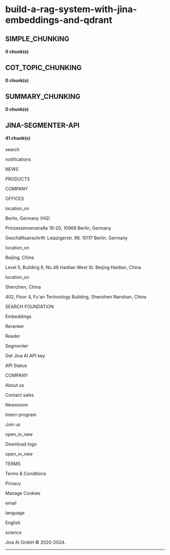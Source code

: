 # build-a-rag-system-with-jina-embeddings-and-qdrant

## SIMPLE_CHUNKING

#### 0 chunk(s)

## COT_TOPIC_CHUNKING

#### 0 chunk(s)

## SUMMARY_CHUNKING

#### 0 chunk(s)

## JINA-SEGMENTER-API

#### 41 chunk(s)

search


notifications


NEWS


PRODUCTS


COMPANY


OFFICES


location_on


Berlin, Germany (HQ)


Prinzessinnenstraße 19-20, 10969 Berlin, Germany


Geschäftsanschrift: Leipzigerstr. 96, 10117 Berlin, Germany


location_on


Beijing, China


Level 5, Building 6, No.48 Haidian West St. Beijing Haidian, China


location_on


Shenzhen, China


402, Floor 4, Fu'an Technology Building, Shenzhen Nanshan, China


SEARCH FOUNDATION


Embeddings


Reranker


Reader


Segmenter


Get Jina AI API key


API Status


COMPANY


About us


Contact sales


Newsroom


Intern program


Join us


open_in_new


Download logo


open_in_new


TERMS


Terms & Conditions


Privacy


Manage Cookies


email


language


English


science


Jina AI GmbH © 2020-2024.

---